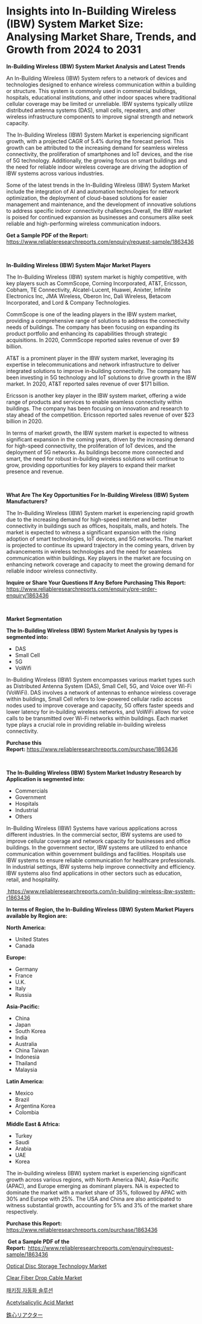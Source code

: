 <p><h1>Insights into In-Building Wireless (IBW) System Market Size: Analysing Market Share, Trends, and Growth from 2024 to 2031</h1></p><p><strong>In-Building Wireless (IBW) System Market Analysis and Latest Trends</strong></p>
<p><p>An In-Building Wireless (IBW) System refers to a network of devices and technologies designed to enhance wireless communication within a building or structure. This system is commonly used in commercial buildings, hospitals, educational institutions, and other indoor spaces where traditional cellular coverage may be limited or unreliable. IBW systems typically utilize distributed antenna systems (DAS), small cells, repeaters, and other wireless infrastructure components to improve signal strength and network capacity.</p><p>The In-Building Wireless (IBW) System Market is experiencing significant growth, with a projected CAGR of 5.4% during the forecast period. This growth can be attributed to the increasing demand for seamless wireless connectivity, the proliferation of smartphones and IoT devices, and the rise of 5G technology. Additionally, the growing focus on smart buildings and the need for reliable indoor wireless coverage are driving the adoption of IBW systems across various industries.</p><p>Some of the latest trends in the In-Building Wireless (IBW) System Market include the integration of AI and automation technologies for network optimization, the deployment of cloud-based solutions for easier management and maintenance, and the development of innovative solutions to address specific indoor connectivity challenges.Overall, the IBW market is poised for continued expansion as businesses and consumers alike seek reliable and high-performing wireless communication indoors.</p></p>
<p><strong>Get a Sample PDF of the Report:&nbsp;</strong> <a href="https://www.reliableresearchreports.com/enquiry/request-sample/1863436">https://www.reliableresearchreports.com/enquiry/request-sample/1863436</a></p>
<p>&nbsp;</p>
<p><strong>In-Building Wireless (IBW) System Major Market Players</strong></p>
<p><p>The In-Building Wireless (IBW) system market is highly competitive, with key players such as CommScope, Corning Incorporated, AT&T, Ericsson, Cobham, TE Connectivity, Alcatel-Lucent, Huawei, Anixter, Infinite Electronics Inc, JMA Wireless, Oberon Inc, Dali Wireless, Betacom Incorporated, and Lord & Company Technologies. </p><p>CommScope is one of the leading players in the IBW system market, providing a comprehensive range of solutions to address the connectivity needs of buildings. The company has been focusing on expanding its product portfolio and enhancing its capabilities through strategic acquisitions. In 2020, CommScope reported sales revenue of over $9 billion.</p><p>AT&T is a prominent player in the IBW system market, leveraging its expertise in telecommunications and network infrastructure to deliver integrated solutions to improve in-building connectivity. The company has been investing in 5G technology and IoT solutions to drive growth in the IBW market. In 2020, AT&T reported sales revenue of over $171 billion.</p><p>Ericsson is another key player in the IBW system market, offering a wide range of products and services to enable seamless connectivity within buildings. The company has been focusing on innovation and research to stay ahead of the competition. Ericsson reported sales revenue of over $23 billion in 2020.</p><p>In terms of market growth, the IBW system market is expected to witness significant expansion in the coming years, driven by the increasing demand for high-speed connectivity, the proliferation of IoT devices, and the deployment of 5G networks. As buildings become more connected and smart, the need for robust in-building wireless solutions will continue to grow, providing opportunities for key players to expand their market presence and revenue.</p></p>
<p>&nbsp;</p>
<p><strong>What Are The Key Opportunities For In-Building Wireless (IBW) System Manufacturers?</strong></p>
<p><p>The In-Building Wireless (IBW) System market is experiencing rapid growth due to the increasing demand for high-speed internet and better connectivity in buildings such as offices, hospitals, malls, and hotels. The market is expected to witness a significant expansion with the rising adoption of smart technologies, IoT devices, and 5G networks. The market is projected to continue its upward trajectory in the coming years, driven by advancements in wireless technologies and the need for seamless communication within buildings. Key players in the market are focusing on enhancing network coverage and capacity to meet the growing demand for reliable indoor wireless connectivity.</p></p>
<p><strong>Inquire or Share Your Questions If Any Before Purchasing This Report:</strong> <a href="https://www.reliableresearchreports.com/enquiry/pre-order-enquiry/1863436">https://www.reliableresearchreports.com/enquiry/pre-order-enquiry/1863436</a></p>
<p>&nbsp;</p>
<p><strong>Market Segmentation</strong></p>
<p><strong>The In-Building Wireless (IBW) System Market Analysis by types is segmented into:</strong></p>
<p><ul><li>DAS</li><li>Small Cell</li><li>5G</li><li>VoWifi</li></ul></p>
<p><p>In-Building Wireless (IBW) System encompasses various market types such as Distributed Antenna System (DAS), Small Cell, 5G, and Voice over Wi-Fi (VoWiFi). DAS involves a network of antennas to enhance wireless coverage within buildings, Small Cell refers to low-powered cellular radio access nodes used to improve coverage and capacity, 5G offers faster speeds and lower latency for in-building wireless networks, and VoWiFi allows for voice calls to be transmitted over Wi-Fi networks within buildings. Each market type plays a crucial role in providing reliable in-building wireless connectivity.</p></p>
<p><strong>Purchase this Report:&nbsp;</strong><a href="https://www.reliableresearchreports.com/purchase/1863436">https://www.reliableresearchreports.com/purchase/1863436</a></p>
<p>&nbsp;</p>
<p><strong>The In-Building Wireless (IBW) System Market Industry Research by Application is segmented into:</strong></p>
<p><ul><li>Commercials</li><li>Government</li><li>Hospitals</li><li>Industrial</li><li>Others</li></ul></p>
<p><p>In-Building Wireless (IBW) Systems have various applications across different industries. In the commercial sector, IBW systems are used to improve cellular coverage and network capacity for businesses and office buildings. In the government sector, IBW systems are utilized to enhance communication within government buildings and facilities. Hospitals use IBW systems to ensure reliable communication for healthcare professionals. In industrial settings, IBW systems help improve connectivity and efficiency. IBW systems also find applications in other sectors such as education, retail, and hospitality.</p></p>
<p><a href="https://www.reliableresearchreports.com/in-building-wireless-ibw-system-r1863436">&nbsp;https://www.reliableresearchreports.com/in-building-wireless-ibw-system-r1863436</a></p>
<p><strong>In terms of Region, the In-Building Wireless (IBW) System Market Players available by Region are:</strong></p>
<p>
    <p> <strong> North America: </strong>
        <ul>
            <li>United States</li>
            <li>Canada</li>
        </ul>
        </p> 
    <p> <strong> Europe: </strong>
        <ul>
            <li>Germany</li>
            <li>France</li>
            <li>U.K.</li>
            <li>Italy</li>
            <li>Russia</li>
        </ul>
        </p> 
    <p> <strong> Asia-Pacific: </strong>
        <ul>
            <li>China</li>
            <li>Japan</li>
            <li>South Korea</li>
            <li>India</li>
            <li>Australia</li>
            <li>China Taiwan</li>
            <li>Indonesia</li>
            <li>Thailand</li>
            <li>Malaysia</li>
        </ul>
        </p> 
    <p> <strong> Latin America: </strong>
        <ul>
            <li>Mexico</li>
            <li>Brazil</li>
            <li>Argentina Korea</li>
            <li>Colombia</li>
        </ul>
        </p> 
    <p> <strong> Middle East & Africa: </strong>
        <ul>
            <li>Turkey</li>
            <li>Saudi</li>
            <li>Arabia</li>
            <li>UAE</li>
            <li>Korea</li>
        </ul>
    </p>
    </p>
<p><p>The in-building wireless (IBW) system market is experiencing significant growth across various regions, with North America (NA), Asia-Pacific (APAC), and Europe emerging as dominant players. NA is expected to dominate the market with a market share of 35%, followed by APAC with 30% and Europe with 25%. The USA and China are also anticipated to witness substantial growth, accounting for 5% and 3% of the market share respectively.</p></p>
<p><strong>Purchase this Report: </strong><a href="https://www.reliableresearchreports.com/purchase/1863436">https://www.reliableresearchreports.com/purchase/1863436</a></p>
<p>&nbsp;<strong>Get a Sample PDF of the Report:&nbsp;&nbsp;</strong><a href="https://www.reliableresearchreports.com/enquiry/request-sample/1863436">https://www.reliableresearchreports.com/enquiry/request-sample/1863436</a></p>
<p><strong></strong></p>
<p><p><a href="https://github.com/yemakinde/Market-Research-Report-List-2/blob/main/optical-disc-storage-technology-market.md">Optical Disc Storage Technology Market</a></p><p><a href="https://github.com/jsmusil/Market-Research-Report-List-2/blob/main/clear-fiber-drop-cable-market.md">Clear Fiber Drop Cable Market</a></p><p><a href="https://medium.com/@joeyjohns20/%ED%8F%AC%EC%9E%A5-%EC%9E%90%EB%8F%99%ED%99%94-%EC%86%94%EB%A3%A8%EC%85%98-%EC%8B%9C%EC%9E%A5-%EC%9C%A0%ED%98%95-%EC%9D%91%EC%9A%A9-%EB%B0%8F-%EC%A7%80%EB%A6%AC%EC%97%90-%EB%8C%80%ED%95%9C-%ED%8F%AC%EA%B4%84%EC%A0%81-%ED%8F%89%EA%B0%80-f250d7f6d53e">패키징 자동화 솔루션</a></p><p><a href="https://issuu.com/reportprime-2/docs/acetylsalicylic-acid-market-size-2030.pptx">Acetylsalicylic Acid Market</a></p><p><a href="https://medium.com/@joanne.scott9078/%E3%82%A2%E3%82%A4%E3%82%A2%E3%83%B3%E3%82%B3%E3%82%A2%E3%83%AA%E3%82%A2%E3%82%AF%E3%82%BF%E3%83%BC%E5%B8%82%E5%A0%B4%E3%83%AC%E3%83%9D%E3%83%BC%E3%83%88%E3%81%AF-%E3%81%93%E3%81%AE%E5%B8%82%E5%A0%B4%E3%81%AE%E6%9C%80%E6%96%B0%E3%81%AE%E3%83%88%E3%83%AC%E3%83%B3%E3%83%89%E3%82%84%E6%88%90%E9%95%B7%E6%A9%9F%E4%BC%9A%E3%82%92%E6%98%8E%E3%82%89%E3%81%8B%E3%81%AB%E3%81%97%E3%81%A6%E3%81%84%E3%81%BE%E3%81%99-2516eeee310c">鉄心リアクター</a></p></p>